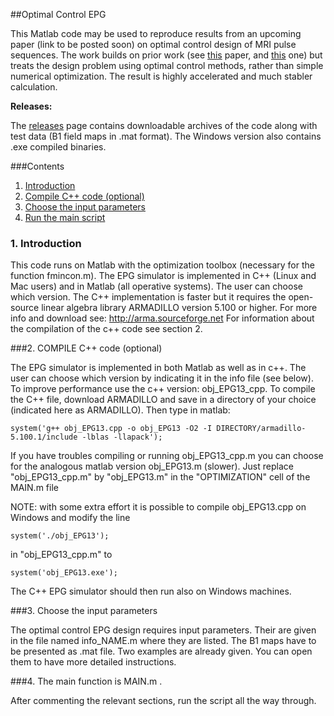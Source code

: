##Optimal Control EPG

This Matlab code may be used to reproduce results from an upcoming paper (link to be posted soon) on optimal control design of MRI pulse sequences. The work builds on prior work (see [this](http://dx.doi.org/10.1002/mrm.25192) paper, and [this](http://dx.doi.org/10.1002/mrm.25192) one) but treats the design problem using optimal control methods, rather than simple numerical optimization. The result is highly accelerated and much stabler calculation.

**Releases:**

The [releases](https://github.com/mriphysics/optimal-control-EPG/releases) page contains downloadable archives of the code along with test data (B1 field maps in .mat format). The Windows version also contains .exe compiled binaries.

###Contents
  1. [Introduction](#intro)
  2. [Compile C++ code (optional)](#compile)
  3. [Choose the input parameters](#input)
  4. [Run the main script](#run)

<a name="intro"></a>

### 1. Introduction

This code runs on Matlab with the optimization toolbox (necessary for the function fmincon.m). The EPG simulator is implemented in C++ (Linux and Mac users) and in Matlab (all operative systems). The user can choose which version. The C++ implementation is faster but it requires the open-source linear algebra library ARMADILLO version 5.100 or higher. For more info and download see: http://arma.sourceforge.net
For information about the compilation of the c++ code see section 2.

<a name="compile"></a>

###2. COMPILE C++ code (optional)

The EPG simulator is implemented in both Matlab as well as in c++. The user can choose which version by indicating it in the info file (see below). To improve performance use the c++ version: obj_EPG13_cpp.
To compile the C++ file, download ARMADILLO and save in a directory of your choice (indicated here as ARMADILLO). Then type in matlab:

```system('g++ obj_EPG13.cpp -o obj_EPG13 -O2 -I DIRECTORY/armadillo-5.100.1/include -lblas -llapack');```

If you have troubles compiling or running obj_EPG13_cpp.m you can choose for the analogous matlab version obj_EPG13.m (slower). Just replace "obj_EPG13_cpp.m" by "obj_EPG13.m" in the "OPTIMIZATION" cell of the MAIN.m file

NOTE: with some extra effort it is possible to compile obj_EPG13.cpp on Windows and modify the line

`system('./obj_EPG13');`

in "obj_EPG13_cpp.m" to

`system('obj_EPG13.exe');`

The C++ EPG simulator should then run also on Windows machines.

<a name="input"></a>

###3. Choose the input parameters

The optimal control EPG design requires input parameters. Their are given in the file named info_NAME.m where they are listed. The B1 maps have to be presented as .mat file.
Two examples are already given. You can open them to have more detailed instructions.

<a name="run"></a>

###4. The main function is MAIN.m .

After commenting the relevant sections, run the script all the way through.
